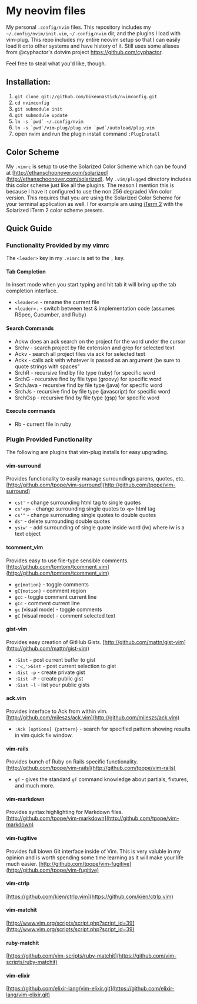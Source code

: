 # My neovim files

My personal `.config/nvim` files. This repository includes my
`~/.config/nvim/init.vim`, `~/.config/nvim`
dir, and the plugins I load with vim-plug. This repo
includes my entire neovim setup so that I can easily load it onto other systems
and have history of it. Still uses some aliases from @cyphactor's dotvim
project <https://github.com/cyphactor>. 

Feel free to steal what you'd like, though.

## Installation:

1. ```git clone git://github.com/bikeonastick/nvimconfig.git```
1. ```cd nvimconfig```
1. ```git submodule init```
1. ```git submodule update```
1. ```ln -s `pwd` ~/.config/nvim```
1. ```ln -s `pwd`/vim-plug/plug.vim `pwd`/autoload/plug.vim```
1. open nvim and run the plugin install command 
   ```:PlugInstall```


## Color Scheme

My `.vimrc` is setup to use the Solarized Color Scheme which can be found at
[http://ethanschoonover.com/solarized](http://ethanschoonover.com/solarized).
My `.vim/plugged` directory includes this color scheme just like all
the plugins. The reason I mention this is because I have it configured to use
the non 256 degraded Vim color version. This requires that you are using the
Solarized Color Scheme for your terminal application as well. I for example am
using [iTerm 2](http://www.iterm2.com/) with the Solarized iTerm 2 color scheme
presets.

## Quick Guide

### Functionality Provided by my vimrc

The `<leader>` key in my `.vimrc` is set to the `,` key.

#### Tab Completion

In insert mode when you start typing and hit tab it will bring up the tab completion interface.

* `<leader>n` - rename the current file
* `<leader>.` - switch between test & implementation code (assumes RSpec, Cucumber, and Ruby)

#### Search Commands

* Ackw does an ack search on the project for the word under the cursor
* Srchv - search project by file extension and grep for selected text
* Ackv - search all project files via ack for selected text
* Ackx - calls ack with whatever is passed as an argument (be sure to quote strings with spaces"
* SrchR - recursive find by file type (ruby) for specific word
* SrchG - recursive find by file type (groovy) for specific word
* SrchJava - recursive find by file type (java) for specific word
* SrchJs - recursive find by file type (javascript) for specific word
* SrchGsp - recursive find by file type (gsp) for specific word

#### Execute commands

* Rb - current file in ruby

### Plugin Provided Functionality

The following are plugins that vim-plug installs for easy upgrading. 

#### vim-surround

Provides functionality to easily manage surroundings parens, quotes, etc.
[http://github.com/tpope/vim-surround](http://github.com/tpope/vim-surround)

* `cst'` - change surrounding html tag to single quotes 
* `cs'<p>` - change surrounding single quotes to `<p>` html tag
* `cs'"` - change surronuding single quotes to double quotes
* `ds"` - delete surrounding double quotes
* `ysiw'` - add surrounding of single quote inside word (iw) where iw is a text object

#### tcomment_vim

Provides easy to use file-type sensible comments.
[http://github.com/tomtom/tcomment_vim](http://github.com/tomtom/tcomment_vim)

* `gc{motion}` - toggle comments
* `gC{motion}` - comment region
* `gcc` - toggle comment current line
* `gCc` - comment current line
* `gc` (visual mode) - toggle comments
* `gC` (visual mode) - comment selected text

#### gist-vim

Provides easy creation of GitHub Gists.
[http://github.com/mattn/gist-vim](http://github.com/mattn/gist-vim)

* `:Gist` - post current buffer to gist
* `:'<,'>Gist` - post current selection to gist
* `:Gist -p` - create private gist
* `:Gist -P` - create public gist
* `:Gist -l` - list your public gists

#### ack.vim

Provides interface to Ack from within vim.
[http://github.com/mileszs/ack.vim](http://github.com/mileszs/ack.vim)

* `:Ack [options] {pattern}` - search for specified pattern showing results in vim quick fix window.

#### vim-rails

Provides bunch of Ruby on Rails specific functionality.
[http://github.com/tpope/vim-rails](http://github.com/tpope/vim-rails)

* `gf` - gives the standard `gf` command knowledge about partials, fixtures, and much more.

#### vim-markdown

Provides syntax highlighting for Markdown files.
[http://github.com/tpope/vim-markdown](http://github.com/tpope/vim-markdown)

#### vim-fugitive

Provides full blown Git interface inside of Vim. This is very valuble in my
opinion and is worth spending some time learning as it will make your life much
easier.
[http://github.com/tpope/vim-fugitive](http://github.com/tpope/vim-fugitive)

#### vim-ctrlp

[https://github.com/kien/ctrlp.vim](https://github.com/kien/ctrlp.vim)

#### vim-matchit

[http://www.vim.org/scripts/script.php?script_id=39](http://www.vim.org/scripts/script.php?script_id=39)

#### ruby-matchit

[https://github.com/vim-scripts/ruby-matchit](https://github.com/vim-scripts/ruby-matchit)

#### vim-elixir

[https://github.com/elixir-lang/vim-elixir.git](https://github.com/elixir-lang/vim-elixir.git)
